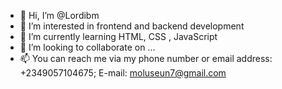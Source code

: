 - 👋 Hi, I’m @Lordibm
- 👀 I’m interested in frontend and backend development
- 🌱 I’m currently learning HTML, CSS , JavaScript
- 💞️ I’m looking to collaborate on ...
- 📫 You can reach me via my phone number or email address: +2349057104675; E-mail: moluseun7@gmail.com

<!---
Lordibm/Lordibm is a ✨ special ✨ repository because its `README.md` (this file) appears on your GitHub profile.
You can click the Preview link to take a look at your changes.
--->
